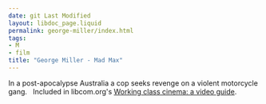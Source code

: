 ```yaml
---
date: git Last Modified
layout: libdoc_page.liquid
permalink: george-miller/index.html
tags:
- M
- film
title: "George Miller - Mad Max"
---
```


In a post-apocalypse Australia a cop seeks revenge on a  violent motorcycle gang.
 
Included in libcom.org's <a href="https://libcom.org/library/working-class-cinema-video-guide">Working class cinema: a video guide</a>.